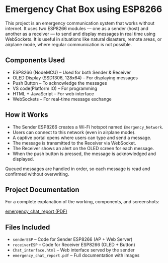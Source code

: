 # Emergency Chat Box using ESP8266

This project is an emergency communication system that works without internet. It uses two ESP8266 modules — one as a sender (host) and another as a receiver — to send and display messages in real time using WebSockets. It is useful in situations like natural disasters, remote areas, or airplane mode, where regular communication is not possible.

## Components Used
- ESP8266 (NodeMCU) – Used for both Sender & Receiver
- OLED Display (SSD1306, 128x64) – For displaying messages
- Push Button – To acknowledge the messages
- VS code(Platform IO) – For programming
- HTML + JavaScript – For web interface
- WebSockets – For real-time message exchange

## How it Works
- The Sender ESP8266 creates a Wi-Fi hotspot named `Emergency_Network`.
- Users can connect to this network (even in airplane mode).
- A captive portal opens where users can type and send a message.
- The message is transmitted to the Receiver via WebSocket.
- The Receiver shows an alert on the OLED screen for each message.
- When the push button is pressed, the message is acknowledged and displayed.

Queued messages are handled in order, so each message is read and confirmed without overwriting.

## Project Documentation

For a complete explanation of the working, components, and screenshots:

[emergency_chat_report (PDF)](emergency_chat_report.pdf)

## Files Included
- `senderESP` – Code for Sender ESP8266 (AP + Web Server)
- `receiverESP` – Code for Receiver ESP8266 (OLED + Button)
- `Chat_interface.html` – Web interface served by the sender
- `emergency_chat_report.pdf` – Full documentation with images


